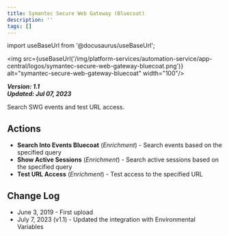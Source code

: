 ```yaml
---
title: Symantec Secure Web Gateway (Bluecoat)
description: ''
tags: []
---
```

import useBaseUrl from '@docusaurus/useBaseUrl';

<img src={useBaseUrl('/img/platform-services/automation-service/app-central/logos/symantec-secure-web-gateway-bluecoat.png')} alt="symantec-secure-web-gateway-bluecoat" width="100"/>

***Version: 1.1  
Updated: Jul 07, 2023***

Search SWG events and test URL access.

## Actions

* **Search Into Events Bluecoat** (*Enrichment*) - Search events based on the specified query
* **Show Active Sessions** (*Enrichment*) - Search active sessions based on the specified query
* **Test URL Access** (*Enrichment*) - Test access to the specified URL

## Change Log

* June 3, 2019 - First upload
* July 7, 2023 (v1.1) - Updated the integration with Environmental Variables
